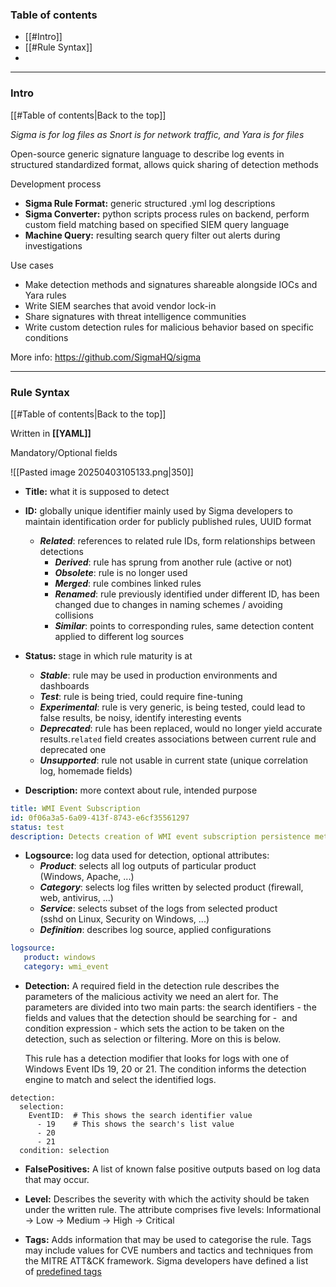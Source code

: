 ### Table of contents
- [[#Intro]]
- [[#Rule Syntax]]
- 

___
### Intro
[[#Table of contents|Back to the top]]

*Sigma is for log files as Snort is for network traffic, and Yara is for files*

Open-source generic signature language to describe log events in structured standardized format, allows quick sharing of detection methods

Development process
- **Sigma Rule Format:** generic structured .yml log descriptions
- **Sigma Converter:** python scripts process rules on backend, perform custom field matching based on specified SIEM query language
- **Machine Query:** resulting search query filter out alerts during investigations

Use cases
- Make detection methods and signatures shareable alongside IOCs and Yara rules
- Write SIEM searches that avoid vendor lock-in
- Share signatures with threat intelligence communities
- Write custom detection rules for malicious behavior based on specific conditions

More info: https://github.com/SigmaHQ/sigma

___
### Rule Syntax
[[#Table of contents|Back to the top]]

Written in **[[YAML]]**

Mandatory/Optional fields

![[Pasted image 20250403105133.png|350]]

- **Title:** what it is supposed to detect

- **ID:** globally unique identifier mainly used by Sigma developers to maintain identification order for publicly published rules, UUID format 
	- ***Related***: references to related rule IDs, form relationships between detections
	    - ***Derived***: rule has sprung from another rule (active or not)
	    - ***Obsolete***: rule is no longer used
	    - ***Merged***: rule combines linked rules
	    - ***Renamed***: rule previously identified under different ID, has been changed due to changes in naming schemes / avoiding collisions 
	    - ***Similar***: points to corresponding rules, same detection content applied to different log sources

- **Status:** stage in which rule maturity is at
	- ***Stable***: rule may be used in production environments and dashboards
	- ***Test***: rule is being tried, could require fine-tuning
	- ***Experimental***: rule is very generic, is being tested, could lead to false results, be noisy, identify interesting events
	- ***Deprecated***: rule has been replaced, would no longer yield accurate results.`related` field creates associations between current rule and deprecated one
	- ***Unsupported***: rule not usable in current state (unique correlation log, homemade fields)

- **Description:** more context about rule, intended purpose  
```YAML
title: WMI Event Subscription
id: 0f06a3a5-6a09-413f-8743-e6cf35561297
status: test
description: Detects creation of WMI event subscription persistence method.
```

- **Logsource:** log data used for detection, optional attributes:
    - ***Product***: selects all log outputs of particular product (Windows, Apache, ...)
    - ***Category***: selects log files written by selected product (firewall, web, antivirus, ...)
    - ***Service***: selects subset of the logs from selected product (sshd on Linux, Security on Windows, ...)
    - ***Definition***: describes log source, applied configurations
```YAML
logsource:
   product: windows    
   category: wmi_event 
```

- **Detection:** A required field in the detection rule describes the parameters of the malicious activity we need an alert for. The parameters are divided into two main parts: the search identifiers - the fields and values that the detection should be searching for -  and condition expression - which sets the action to be taken on the detection, such as selection or filtering. More on this is below.

    This rule has a detection modifier that looks for logs with one of Windows Event IDs 19, 20 or 21. The condition informs the detection engine to match and select the identified logs.

```shell-session
detection:
  selection:
    EventID:  # This shows the search identifier value
      - 19    # This shows the search's list value
      - 20
      - 21
  condition: selection
```

- **FalsePositives:** A list of known false positive outputs based on log data that may occur.

- **Level:** Describes the severity with which the activity should be taken under the written rule. The attribute comprises five levels: Informational -> Low -> Medium -> High -> Critical

- **Tags:** Adds information that may be used to categorise the rule. Tags may include values for CVE numbers and tactics and techniques from the MITRE ATT&CK framework. Sigma developers have defined a list of [predefined tags](https://github.com/SigmaHQ/sigma/wiki/Tags)


